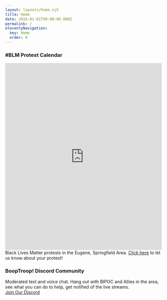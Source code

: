 ```yaml
---
layout: layouts/home.njk
title: Home
date: 2016-01-01T00:00:00.000Z
permalink: /
eleventyNavigation:
  key: Home
  order: 0
---
```



### #BLM Protest Calendar
<!-- <div class="btr-image" style="background-image: url('/static/img/blm-kids.jpg');"></div> -->
<iframe src="https://calendar.google.com/calendar/embed?height=600&amp;wkst=1&amp;bgcolor=%23ffffff&amp;ctz=America%2FLos_Angeles&amp;src=b2htZGIyMHFxdmZrazlnajUzdGdpNzNzdGtAZ3JvdXAuY2FsZW5kYXIuZ29vZ2xlLmNvbQ&amp;color=%239E69AF&amp;mode=AGENDA&amp;showPrint=0&amp;showNav=0&amp;showTitle=0&amp;showDate=0&amp;showTabs=1&amp;showCalendars=0&amp;showTz=0" style="border-width:0" width="100%" height="600" frameborder="0" scrolling="no"></iframe>
<div>Black Lives Matter protests in the Eugene, Springfield Area. <a href="/contact-us/">Click here</a> to let us know about your protest!</div>

### BoopTroop! Discord Community
<div class="flex-768">
  <div class="btr-image" style="background-image: url('/static/img/eugene-day-3.jpg');"></div>
  <div>Moderated text and voice chat.  Hang out with BIPOC and Allies in the area, see what you can do to help, get notified of the live streams.<br><a href="https://discord.gg/FxWwc4u">Join Our Discord</a></div>
</div>